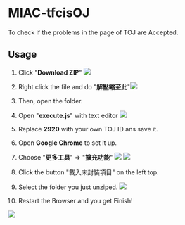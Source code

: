 # MIAC-tfcisOJ
 To check if the problems in the page of TOJ are Accepted.
## Usage
1. Click "**Download ZIP**"
![](https://i.imgur.com/Qvzws9m.png)

2. Right click the file and do "**解壓縮至此**"![](https://i.imgur.com/191FKJA.png)

3. Then, open the folder.
4. Open "**execute.js**" with text editor
![](https://i.imgur.com/1VovTNp.png)
5. Replace **2920** with your own TOJ ID ans save it.
6. Open **Google Chrome** to set it up.
7. Choose "**更多工具**" => "**擴充功能**"
![](https://i.imgur.com/ROwkedo.png)
![](https://i.imgur.com/Qx06tvt.png)
8. Click the button "載入未封裝項目" on the left top.
9. Select the folder you just unziped. ![](https://i.imgur.com/zOoSaFm.png)
10. Restart the Browser and you get Finish!

![](https://i.imgur.com/cItF26r.png)







